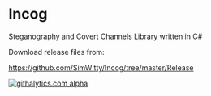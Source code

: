 Incog
=====

Steganography and Covert Channels Library written in C#

Download release files from:

https://github.com/SimWitty/Incog/tree/master/Release

[![githalytics.com alpha](https://cruel-carlota.pagodabox.com/299f7cdbf2cc7f8abcee60a8bca8a270 "githalytics.com")](http://githalytics.com/SimWitty/Incog)
